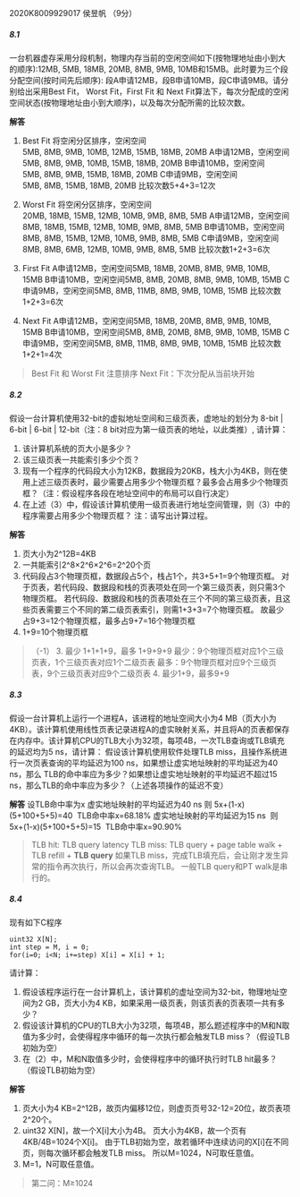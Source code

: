 2020K8009929017 侯昱帆
（9分）

##### 8.1 
一台机器虚存采用分段机制，物理内存当前的空闲空间如下(按物理地址由小到大的顺序):12MB, 5MB, 18MB, 20MB, 8MB, 9MB, 10MB和15MB。此时要为三个段分配空间(按时间先后顺序): 段A申请12MB，段B申请10MB，段C申请9MB。请分别给出采用Best Fit， Worst Fit，First Fit 和 Next Fit算法下，每次分配成的空闲空间状态(按物理地址由小到大顺序)，以及每次分配所需的比较次数。

**解答**
1. Best Fit
将空闲分区排序，空闲空间5MB, 8MB, 9MB, 10MB, 12MB, 15MB, 18MB, 20MB
A申请12MB，空闲空间5MB, 8MB, 9MB, 10MB, 15MB, 18MB, 20MB
B申请10MB，空闲空间5MB, 8MB, 9MB, 15MB, 18MB, 20MB
C申请9MB，空闲空间5MB, 8MB, 15MB, 18MB, 20MB
比较次数5+4+3=12次

2. Worst Fit
将空闲分区排序，空闲空间20MB, 18MB, 15MB, 12MB, 10MB, 9MB, 8MB, 5MB
A申请12MB，空闲空间8MB, 18MB, 15MB, 12MB, 10MB, 9MB, 8MB, 5MB
B申请10MB，空闲空间8MB, 8MB, 15MB, 12MB, 10MB, 9MB, 8MB, 5MB
C申请9MB，空闲空间8MB, 8MB, 6MB, 12MB, 10MB, 9MB, 8MB, 5MB
比较次数1+2+3=6次

3. First Fit
A申请12MB，空闲空间5MB, 18MB, 20MB, 8MB, 9MB, 10MB, 15MB
B申请10MB，空闲空间5MB, 8MB, 20MB, 8MB, 9MB, 10MB, 15MB
C申请9MB，空闲空间5MB, 8MB, 11MB, 8MB, 9MB, 10MB, 15MB
比较次数1+2+3=6次

4. Next Fit
A申请12MB，空闲空间5MB, 18MB, 20MB, 8MB, 9MB, 10MB, 15MB
B申请10MB，空闲空间5MB, 8MB, 20MB, 8MB, 9MB, 10MB, 15MB
C申请9MB，空闲空间5MB, 8MB, 11MB, 8MB, 9MB, 10MB, 15MB
比较次数1+2+1=4次

>Best Fit 和 Worst Fit 注意排序
>Next Fit：下次分配从当前块开始

##### 8.2 
假设一台计算机使用32-bit的虚拟地址空间和三级页表，虚地址的划分为 8-bit | 6-bit | 6-bit | 12-bit（注：8 bit对应为第一级页表的地址，以此类推）, 请计算：
1. 该计算机系统的页大小是多少？
2. 该三级页表一共能索引多少个页？
3. 现有一个程序的代码段大小为12KB，数据段为20KB，栈大小为4KB，则在使用上述三级页表时，最少需要占用多少个物理页框？最多会占用多少个物理页框？（注：假设程序各段在地址空间中的布局可以自行决定）
4. 在上述（3）中，假设该计算机使用一级页表进行地址空间管理，则（3）中的程序需要占用多少个物理页框？
注：请写出计算过程。

**解答**
1. 页大小为2^12B=4KB
2. 一共能索引2^8×2^6×2^6=2^20个页
3. 代码段占3个物理页框，数据段占5个，栈占1个，共3+5+1=9个物理页框。
	对于页表，若代码段、数据段和栈的页表项处在同一个第三级页表，则只需3个物理页框。
	若代码段、数据段和栈的页表项处在三个不同的第三级页表，且这些页表需要三个不同的第二级页表索引，则需1+3+3=7个物理页框。
	故最少占9+3=12个物理页框，最多占9+7=16个物理页框
4. 1+9=10个物理页框

>（-1）
>3. 最少 1+1+1+9，最多 1+9+9+9
>最少：9个物理页框对应1个三级页表，1个三级页表对应1个二级页表
>最多：9个物理页框对应9个三级页表，9个三级页表对应9个二级页表
>4. 最少1+9，最多9+9

##### 8.3 
假设一台计算机上运行一个进程A，该进程的地址空间大小为4 MB（页大小为4KB）。该计算机使用线性页表记录进程A的虚实映射关系，并且将A的页表都保存在内存中。该计算机CPU的TLB大小为32项，每项4B，一次TLB查询或TLB填充的延迟均为5 ns，请计算：
假设该计算机使用软件处理TLB miss，且操作系统进行一次页表查询的平均延迟为100 ns，如果想让虚实地址映射的平均延迟为40 ns，那么 TLB的命中率应为多少？如果想让虚实地址映射的平均延迟不超过15 ns，那么TLB的命中率应为多少？（上述各项操作的延迟不变）

**解答**
设TLB命中率为x
虚实地址映射的平均延迟为40 ns
则 5x+(1-x)(5+100+5+5)=40  TLB命中率x=68.18%
虚实地址映射的平均延迟为15 ns 
则 5x+(1-x)(5+100+5+5)=15  TLB命中率x=90.90%

>TLB hit: TLB query latency 
>TLB miss: TLB query + page table walk + TLB refill + **TLB query**
>如果TLB miss，完成TLB填充后，会让刚才发生异常的指令再次执行，所以会再次查询TLB。
>一般TLB query和PT walk是串行的。

##### 8.4 
现有如下C程序
```
uint32 X[N];
int step = M, i = 0;
for(i=0; i<N; i+=step) X[i] = X[i] + 1;
```

请计算：
1. 假设该程序运行在一台计算机上，该计算机的虚址空间为32-bit，物理地址空间为2 GB，页大小为4 KB，如果采用一级页表，则该页表的页表项一共有多少？
2. 假设该计算机的CPU的TLB大小为32项，每项4B，那么题述程序中的M和N取值为多少时，会使得程序中循环的每一次执行都会触发TLB miss？（假设TLB初始为空）
3. 在（2）中，M和N取值多少时，会使得程序中的循环执行时TLB hit最多？（假设TLB初始为空）

**解答**
1. 页大小为4 KB=2^12B，故页内偏移12位，则虚页页号32-12=20位，故页表项2^20个。
2. uint32 X\[N\]，故一个X\[i\]大小为4B。
	页大小为4KB，故一个页有4KB/4B=1024个X\[i\]。
	由于TLB初始为空，故若循环中连续访问的X\[i\]在不同页，则每次循环都会触发TLB miss。
	所以M=1024，N可取任意值。
3. M=1，N可取任意值。

>第二问：M≥1024